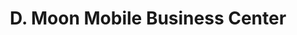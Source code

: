 ---
title: "D. Moon Mobile Business Center"
url: /monrovia/d-moon-mobile-business-center/
shop: electronics
---